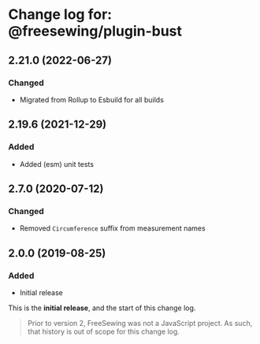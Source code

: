 # Change log for: @freesewing/plugin-bust


## 2.21.0 (2022-06-27)

### Changed

 - Migrated from Rollup to Esbuild for all builds

## 2.19.6 (2021-12-29)

### Added

 - Added (esm) unit tests

## 2.7.0 (2020-07-12)

### Changed

 - Removed `Circumference` suffix from measurement names

## 2.0.0 (2019-08-25)

### Added

 - Initial release


This is the **initial release**, and the start of this change log.

> Prior to version 2, FreeSewing was not a JavaScript project.
> As such, that history is out of scope for this change log.

